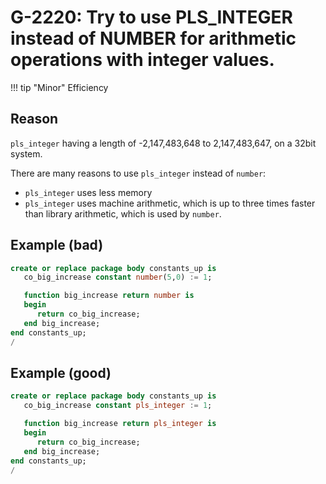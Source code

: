# G-2220: Try to use PLS_INTEGER instead of NUMBER for arithmetic operations with integer values. 

!!! tip "Minor"
    Efficiency

## Reason

`pls_integer` having a length of -2,147,483,648 to 2,147,483,647, on a 32bit system.

There are many reasons to use `pls_integer` instead of `number`:

* `pls_integer` uses less memory
* `pls_integer` uses machine arithmetic, which is up to three times faster than library arithmetic, which is used by `number`.

## Example (bad)

``` sql
create or replace package body constants_up is
   co_big_increase constant number(5,0) := 1;

   function big_increase return number is
   begin
      return co_big_increase;
   end big_increase;
end constants_up;
/
```

## Example (good)

``` sql
create or replace package body constants_up is
   co_big_increase constant pls_integer := 1;

   function big_increase return pls_integer is
   begin
      return co_big_increase;
   end big_increase;
end constants_up;
/
```